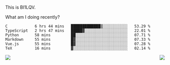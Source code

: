 This is BI1LQV.

What am I doing recently?

<!--START_SECTION:waka-->

```text
C            6 hrs 44 mins   █████████████▒░░░░░░░░░░░   53.29 %
TypeScript   2 hrs 47 mins   █████▓░░░░░░░░░░░░░░░░░░░   22.01 %
Python       58 mins         ██░░░░░░░░░░░░░░░░░░░░░░░   07.71 %
Markdown     55 mins         █▓░░░░░░░░░░░░░░░░░░░░░░░   07.33 %
Vue.js       55 mins         █▓░░░░░░░░░░░░░░░░░░░░░░░   07.28 %
TeX          16 mins         ▓░░░░░░░░░░░░░░░░░░░░░░░░   02.14 %
```

<!--END_SECTION:waka-->
<img align="right" src="https://github-readme-stats.vercel.app/api?username=bi1lqv&show_icons=true&count_private=true">

<img src="https://metrics.lecoq.io/bi1lqv?template=classic&base.activity=0&base.community=0&base.repositories=0&base.metadata=0&isocalendar=1&base=header%2C%20activity%2C%20community%2C%20repositories%2C%20metadata&base.indepth=false&base.hireable=false&isocalendar=false&isocalendar.duration=full-year&config.timezone=Asia%2FShanghai">
